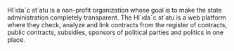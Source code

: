 Hl´ıdaˇc st´atu is a non-profit
organization whose goal is to make the state administration completely transparent. The Hl´ıdaˇc st´atu is a web platform where they check, analyze and link
contracts from the register of contracts, public contracts, subsidies, sponsors
of political parties and politics in one place.